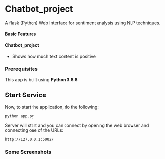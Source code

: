 # Chatbot_project

A flask (Python) Web Interface for sentiment analysis using NLP techniques.

#### Basic Features

#### Chatbot_project
* Shows how much text content is positive


### Prerequisites

This app is built using **Python 3.6.6**

## Start Service
Now, to start the application, do the following:

    python app.py

Server will start and  you can connect by opening the web browser and connecting one of the URLs:

    http://127.0.0.1:5002/


### Some Screenshots



